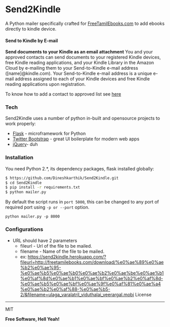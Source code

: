 # Send2Kindle
A Python mailer specifically crafted for [FreeTamilEbooks.com](http://freetamilebooks.com) to add ebooks directly to kindle device.

#### Send to Kindle by E-mail
**Send documents to your Kindle as an email attachment**
You and your approved contacts can send documents to your registered Kindle devices, free Kindle reading applications, and your Kindle Library in the Amazon Cloud by e-mailing them to your Send-to-Kindle e-mail address ([name]@kindle.com). Your Send-to-Kindle e-mail address is a unique e-mail address assigned to each of your Kindle devices and free Kindle reading applications upon registration.

To know how to add a contact to approved list see [here](https://www.amazon.com/gp/help/customer/display.html?nodeId=201974240)

### Tech

Send2Kindle uses a number of python in-built and opensource projects to work properly:

* [Flask](http://flask.pocoo.org/) - microframework for Python
*  [Twitter Bootstrap](http://twitter.github.com/bootstrap/) - great UI boilerplate for modern web apps
* [jQuery](http://jquery.com)- duh

### Installation

You need Python 2.*, its dependency packages, flask installed globally:

```sh
$ https://github.com/Dineshkarthik/Send2Kindle.git
$ cd Send2Kindle
$ pip install -r requirements.txt
$ python mailer.py
```

   By default the script runs in `port 5000`, this can be changed to any port of required port using `-p or --port` option.
   

    python mailer.py -p 8000


### Configurations

 - URL should have 2 parameters
	 - fileurl - Url of the file to be mailed.
	 - filename - Name of the file to be mailed.
	 - ex: https://send2kindle.herokuapp.com/?fileurl=http://freetamilebooks.com/download/%e0%ae%89%e0%ae%b2%e0%ae%95-%e0%ae%b5%e0%ae%b0%e0%ae%b2%e0%ae%be%e0%ae%b1%e0%af%8d%e0%ae%b1%e0%ae%bf%e0%ae%b2%e0%af%8d-%e0%ae%b5%e0%ae%bf%e0%ae%9f%e0%af%81%e0%ae%a4%e0%ae%b2%e0%af%88-%e0%ae%b5-2/&filename=ulaga_varalatril_viduthalai_veerargal.mobi
License
----

MIT


**Free Software, Hell Yeah!**